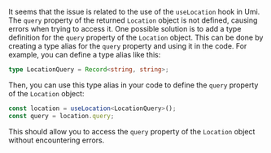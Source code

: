 It seems that the issue is related to the use of the `useLocation` hook in Umi. The `query` property of the returned `Location` object is not defined, causing errors when trying to access it.
One possible solution is to add a type definition for the `query` property of the `Location` object. This can be done by creating a type alias for the `query` property and using it in the code.
For example, you can define a type alias like this:

```typescript
type LocationQuery = Record<string, string>;
```

Then, you can use this type alias in your code to define the `query` property of the `Location` object:

```typescript
const location = useLocation<LocationQuery>();
const query = location.query;
```

This should allow you to access the `query` property of the `Location` object without encountering errors.
